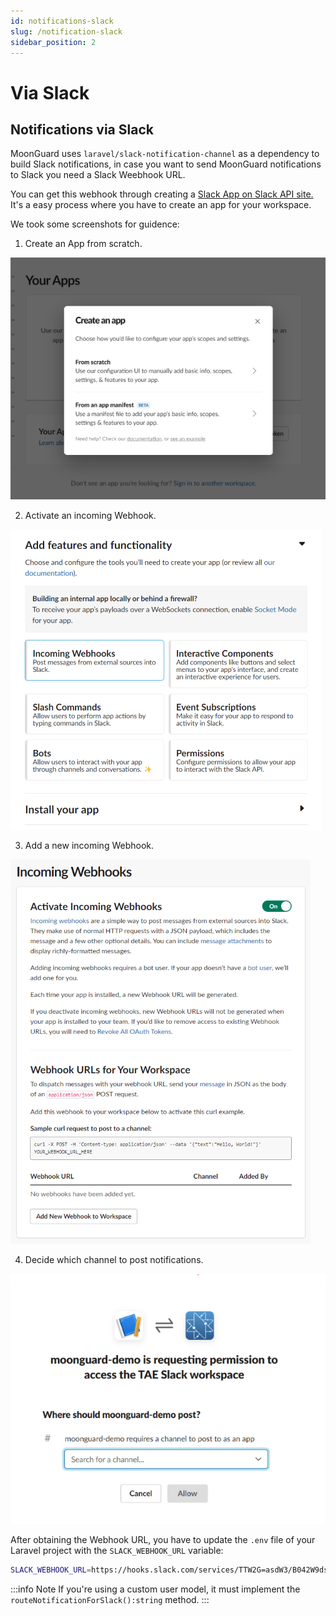 ```yaml
---
id: notifications-slack
slug: /notification-slack
sidebar_position: 2
---
```


# Via Slack

## Notifications via Slack

MoonGuard uses `laravel/slack-notification-channel` as a dependency to build Slack notifications, in case you want to send MoonGuard notifications to Slack you need a Slack Weebhook URL.

You can get this webhook through creating a [Slack App on Slack API site.](https://api.slack.com/apps?new_app=1) It's a easy process where you have to create an app for your workspace.

We took some screenshots for guidence:

1. Create an App from scratch.

![Create an App from scratch](./img/slack-app-1.png#center)

2. Activate an incoming Webhook.

![Add an incoming Webhook](./img/slack-app-2.png#center)

3. Add a new incoming Webhook.

![Add an incoming Webhook](./img/slack-app-3.png#center)

4. Decide which channel to post notifications.

![!Decide which channel to post notifications](./img/slack-app-4.png#center)

After obtaining the Webhook URL, you have to update the `.env` file of your Laravel project with the `SLACK_WEBHOOK_URL` variable:

```bash
SLACK_WEBHOOK_URL=https://hooks.slack.com/services/TTW2G=asdW3/B042W9dsd9L/D2D329QLMNsdi12
```

:::info Note
If you're using a custom user model, it must implement the `routeNotificationForSlack():string` method.
:::